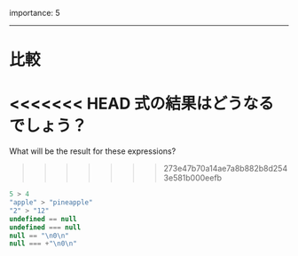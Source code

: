 importance: 5

---

# 比較

<<<<<<< HEAD
式の結果はどうなるでしょう？
=======
What will be the result for these expressions?
>>>>>>> 273e47b70a14ae7a8b882b8d2543e581b000eefb

```js no-beautify
5 > 4
"apple" > "pineapple"
"2" > "12"
undefined == null
undefined === null
null == "\n0\n"
null === +"\n0\n"
```
